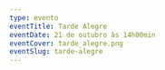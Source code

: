 ```yaml
---
type: evento
eventTitle: Tarde Alegre
eventDate: 21 de outubro às 14h00min
eventCover: tarde_alegre.png
eventSlug: tarde-alegre
---
```

